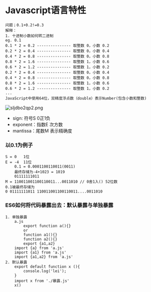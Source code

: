 # Javascript语言特性
    问题；0.1+0.2!=0.3
    解释：
    1. 十进制小数如何转二进制
    eg. 0.1
    0.1 * 2 = 0.2 --------------- 取整数 0，小数 0.2
    0.2 * 2 = 0.4 --------------- 取整数 0，小数 0.4
    0.4 * 2 = 0.8 --------------- 取整数 0，小数 0.8
    0.8 * 2 = 1.6 --------------- 取整数 1，小数 0.6
    0.6 * 2 = 1.2 --------------- 取整数 1，小数 0.2
    0.2 * 2 = 0.4 --------------- 取整数 0，小数 0.4
    0.4 * 2 = 0.8 --------------- 取整数 0，小数 0.8
    0.8 * 2 = 1.6 --------------- 取整数 1，小数 0.6
    0.6 * 2 = 1.2 --------------- 取整数 1，小数 0.2
    ...
    JavaScript中使用64位，双精度浮点数（double）表示Number(包含小数和整数)
![sljdbo2qp2.png](https://s2.loli.net/2022/01/26/yzueDjPiYMmfcJU.png)
*   sign: 符号S 0正1负
*   exponent：指数E 次方数
*   mantissa：尾数M 表示精确度
### 以0.1为例子
    S = 0   1位
    E = -4  11位
        0.1 = 0.0001100110011(0011)
        最终存储为-4+1023 = 1019
        01111111011
    M = 110011001100110011...0011010 // 0舍1入() 52位数
    0.1被最终存储为
    0 01111111011 110011001100110011....0011010
### ES6如何将代码暴露出去：默认暴露与单独暴露
    1. 单独暴露
        a.js
            export function a(){}
            or 
            function a1(){}
            function a2(){}
            export {a1,a2}
        import {a} from 'a.js'
        import {a1} from 'a.js'
        import {a1,a2} from 'a.js'
    2. 默认暴露
        export default function x (){
            console.log('lei');
        }
        import x from './暴露.js'
        x()
        

